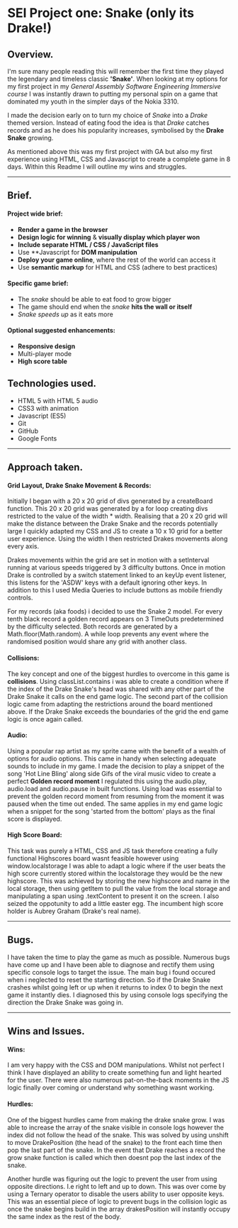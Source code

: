 # **SEI Project one: Snake** (only its Drake!)

## Overview.

I'm sure many people reading this will remember the first time they played the legendary and timeless classic **'Snake'**. When looking at my options for my first project in my *General Assembly Software Engineering Immersive course* I was instantly drawn to putting my personal spin on a game that dominated my youth in the simpler days of the Nokia 3310.

I made the decision early on to turn my choice of *Snake* into a *Drake* themed version. Instead of eating food the idea is that *Drake* catches records and as he does his popularity increases, symbolised by the **Drake Snake** growing. 

As mentioned above this was my first project with GA but also my first experience using HTML, CSS and Javascript to create a complete game in 8 days. Within this Readme I will outline my wins and struggles. 

---------------
## Brief.

#### Project wide brief:

* **Render a game in the browser**
* **Design logic for winning** & **visually display which player won**
* **Include separate HTML / CSS / JavaScript files**
* Use **Javascript for **DOM manipulation**
* **Deploy your game online**, where the rest of the world can access it
* Use **semantic markup** for HTML and CSS (adhere to best practices)

#### Specific game brief:

* The *snake* should be able to eat food to grow bigger
* The game should end when the *snake* **hits the wall or itself**
* *Snake speeds up* as it eats more

#### Optional suggested enhancements:
* **Responsive design**
* Multi-player mode
* **High score table**

## Technologies used.
* HTML 5 with HTML 5 audio
* CSS3 with animation
* Javascript (ES5)
* Git
* GitHub
* Google Fonts
-------
## Approach taken.

#### Grid Layout, Drake Snake Movement & Records: 

Initially I began with a 20 x 20 grid of divs generated by a createBoard function. This 20 x 20 grid was generated by a for loop creating divs restricted to the value of the width * width. Realising that a 20 x 20 grid will make the distance between the Drake Snake and the records potentially large I quickly adapted my CSS and JS to create a 10 x 10 grid for a better user experience. Using the width I then restricted Drakes movements along every axis. 

Drakes movements within the grid are set in motion with a setInterval running at various speeds triggered by 3 difficulty buttons. Once in motion Drake is controlled by a switch statement linked to an keyUp event listener, this listens for the 'ASDW' keys with a default ignoring other keys. In addition to this I used Media Queries to include buttons as mobile friendly controls.

For my records (aka foods) i decided to use the Snake 2 model. For every tenth black record a golden record appears on 3 TimeOuts predetermined by the difficulty selected. Both records are generated by a Math.floor(Math.random). A while loop prevents any event where the randomised position would share any grid with another class. 

#### Collisions:

The key concept and one of the biggest hurdles to overcome in this game is **collisions**. Using classList.contains i was able to create a condition where if the index of the Drake Snake's head was shared with any other part of the Drake Snake it calls on the end game logic. The second part of the collision logic came from adapting the restrictions around the board mentioned above. If the Drake Snake exceeds the boundaries of the grid the end game logic is once again called. 

#### Audio:
Using a popular rap artist as my sprite came with the benefit of a wealth of options for audio options. This came in handy when selecting adequate sounds to include in my game. I made the decision to play a snippet of the song 'Hot Line Bling' along side Gifs of the viral music video to create a perfect **Golden record moment** I regulated this using the audio.play, audio.load and audio.pause in built functions. Using load was essential to prevent the golden record moment from resuming from the moment it was paused when the time out ended. The same applies in my end game logic when a snippet for the song 'started from the bottom' plays as the final score is displayed. 

#### High Score Board:
This task was purely a HTML, CSS and JS task therefore creating a fully functional Highscores board wasnt feasible however using window.localstorage I was able to adapt a logic where if the user beats the high score currently stored within the localstorage they would be the new highscore. This was achieved by storing the new highscore and name in the local storage, then using getItem to pull the value from the local storage and manipulating a span using .textContent to present it on the screen. I also seized the oppotunity to add a little easter egg. The incumbent high score holder is Aubrey Graham (Drake's real name).

----------
## Bugs.

I have taken the time to play the game as much as possible. Numerous bugs have come up and I have been able to diagnose and rectify them using specific console logs to target the issue. The main bug i found occured when i neglected to reset the starting direction. So if the Drake Snake crashes whilst going left or up when it returns to index 0 to begin the next game it instantly dies. I diagnosed this by using console logs specifying the direction the Drake Snake was going in. 

----------
## Wins and Issues.

#### Wins:
I am very happy with the CSS and DOM manipulations. Whilst not perfect I think I have displayed an ability to create something fun and light hearted for the user. There were also numerous pat-on-the-back moments in the JS logic finally over coming or understand why something wasnt working.

#### Hurdles:

One of the biggest hurdles came from making the drake snake grow. I was able to increase the array of the snake visible in console logs however the index did not follow the head of the snake. This was solved by using unshift to move DrakePosition (the head of the snake) to the front each time then pop the last part of the snake. In the event that Drake reaches a record the grow snake function is called which then doesnt pop the last index of the snake. 

Another hurdle was figuring out the logic to prevent the user from using opposite directions. I.e right to left and up to down. This was over come by using a Ternary operator to disable the users ability to user opposite keys. This was an essential piece of logic to prevent bugs in the collision logic as once the snake begins build in the array drakesPosition will instantly occupy the same index as the rest of the body. 



